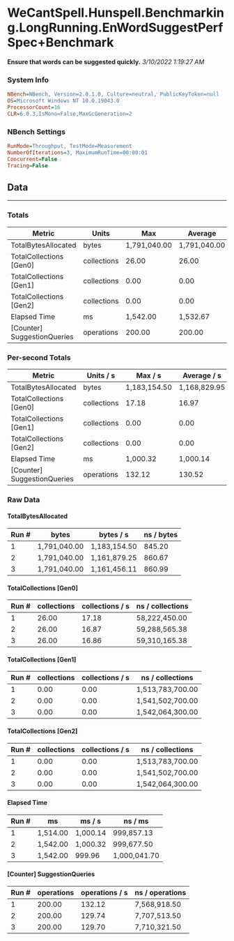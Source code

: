 ﻿# WeCantSpell.Hunspell.Benchmarking.LongRunning.EnWordSuggestPerfSpec+Benchmark
__Ensure that words can be suggested quickly.__
_3/10/2022 1:19:27 AM_
### System Info
```ini
NBench=NBench, Version=2.0.1.0, Culture=neutral, PublicKeyToken=null
OS=Microsoft Windows NT 10.0.19043.0
ProcessorCount=16
CLR=6.0.3,IsMono=False,MaxGcGeneration=2
```

### NBench Settings
```ini
RunMode=Throughput, TestMode=Measurement
NumberOfIterations=3, MaximumRunTime=00:00:01
Concurrent=False
Tracing=False
```

## Data
-------------------

### Totals
|          Metric |           Units |             Max |         Average |             Min |          StdDev |
|---------------- |---------------- |---------------- |---------------- |---------------- |---------------- |
|TotalBytesAllocated |           bytes |    1,791,040.00 |    1,791,040.00 |    1,791,040.00 |            0.00 |
|TotalCollections [Gen0] |     collections |           26.00 |           26.00 |           26.00 |            0.00 |
|TotalCollections [Gen1] |     collections |            0.00 |            0.00 |            0.00 |            0.00 |
|TotalCollections [Gen2] |     collections |            0.00 |            0.00 |            0.00 |            0.00 |
|    Elapsed Time |              ms |        1,542.00 |        1,532.67 |        1,514.00 |           16.17 |
|[Counter] SuggestionQueries |      operations |          200.00 |          200.00 |          200.00 |            0.00 |

### Per-second Totals
|          Metric |       Units / s |         Max / s |     Average / s |         Min / s |      StdDev / s |
|---------------- |---------------- |---------------- |---------------- |---------------- |---------------- |
|TotalBytesAllocated |           bytes |    1,183,154.50 |    1,168,829.95 |    1,161,456.11 |       12,407.23 |
|TotalCollections [Gen0] |     collections |           17.18 |           16.97 |           16.86 |            0.18 |
|TotalCollections [Gen1] |     collections |            0.00 |            0.00 |            0.00 |            0.00 |
|TotalCollections [Gen2] |     collections |            0.00 |            0.00 |            0.00 |            0.00 |
|    Elapsed Time |              ms |        1,000.32 |        1,000.14 |          999.96 |            0.18 |
|[Counter] SuggestionQueries |      operations |          132.12 |          130.52 |          129.70 |            1.39 |

### Raw Data
#### TotalBytesAllocated
|           Run # |           bytes |       bytes / s |      ns / bytes |
|---------------- |---------------- |---------------- |---------------- |
|               1 |    1,791,040.00 |    1,183,154.50 |          845.20 |
|               2 |    1,791,040.00 |    1,161,879.25 |          860.67 |
|               3 |    1,791,040.00 |    1,161,456.11 |          860.99 |

#### TotalCollections [Gen0]
|           Run # |     collections | collections / s |ns / collections |
|---------------- |---------------- |---------------- |---------------- |
|               1 |           26.00 |           17.18 |   58,222,450.00 |
|               2 |           26.00 |           16.87 |   59,288,565.38 |
|               3 |           26.00 |           16.86 |   59,310,165.38 |

#### TotalCollections [Gen1]
|           Run # |     collections | collections / s |ns / collections |
|---------------- |---------------- |---------------- |---------------- |
|               1 |            0.00 |            0.00 |1,513,783,700.00 |
|               2 |            0.00 |            0.00 |1,541,502,700.00 |
|               3 |            0.00 |            0.00 |1,542,064,300.00 |

#### TotalCollections [Gen2]
|           Run # |     collections | collections / s |ns / collections |
|---------------- |---------------- |---------------- |---------------- |
|               1 |            0.00 |            0.00 |1,513,783,700.00 |
|               2 |            0.00 |            0.00 |1,541,502,700.00 |
|               3 |            0.00 |            0.00 |1,542,064,300.00 |

#### Elapsed Time
|           Run # |              ms |          ms / s |         ns / ms |
|---------------- |---------------- |---------------- |---------------- |
|               1 |        1,514.00 |        1,000.14 |      999,857.13 |
|               2 |        1,542.00 |        1,000.32 |      999,677.50 |
|               3 |        1,542.00 |          999.96 |    1,000,041.70 |

#### [Counter] SuggestionQueries
|           Run # |      operations |  operations / s | ns / operations |
|---------------- |---------------- |---------------- |---------------- |
|               1 |          200.00 |          132.12 |    7,568,918.50 |
|               2 |          200.00 |          129.74 |    7,707,513.50 |
|               3 |          200.00 |          129.70 |    7,710,321.50 |


